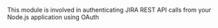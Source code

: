 This module is involved in authenticating JIRA REST API calls from your Node.js application using OAuth
